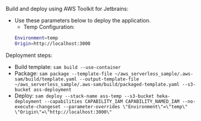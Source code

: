 Build and deploy using AWS Toolkit for Jetbrains:
* Use these parameters below to deploy the application.
    * Temp Configuration:
  ```bash
  Environment=temp
  Origin=http://localhost:3000
  ```

Deployment steps:
* Build template:
  `sam build --use-container`
* Package:
  `sam package --template-file ~/aws_serverless_sample/.aws-sam/build/template.yaml --output-template-file ~/aws_serverless_sample/.aws-sam/build/packaged-template.yaml --s3-bucket ass-deployment`
* Deploy:
  `sam deploy --stack-name ass-temp --s3-bucket heka-deployment --capabilities CAPABILITY_IAM CAPABILITY_NAMED_IAM --no-execute-changeset --parameter-overrides \"Environment\"=\"temp\" \"Origin\"=\"http://localhost:3000\"`
